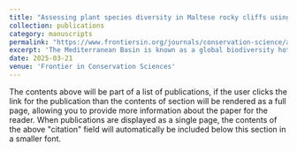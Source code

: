 ```yaml
---
title: "Assessing plant species diversity in Maltese rocky cliffs using Hill numbers and its implications for conservation."
collection: publications
category: manuscripts
permalink: "https://www.frontiersin.org/journals/conservation-science/articles/10.3389/fcosc.2025.1552578/full"
excerpt: 'The Mediterranean Basin is known as a global biodiversity hotspot, featuring an impressive variety of plant species, with the Maltese Archipelago playing a significant role. This study assesses plant diversity within Malta’s rocky cliffs, focusing on changes over five decades (1973 and 2024). Using Hill numbers alongside coverage-based and size-based rarefaction and extrapolation methods, the research evaluates species richness, Simpson diversity, and Shannon diversity. Results indicate overall stability in species richness but reveal declining evenness and increasing dominance by a few species, suggesting significant ecological shifts. Statistical analyses, including NMDS, ANOSIM, and PERMANOVA, validate temporal changes in community composition. Notably, some endemic species, such as Salsola melitensis, show slight increases, whereas others, like Chiliadenus bocconei, exhibit severe declines. These findings underscore the importance of rocky habitats as reservoirs of endemic and specialized flora, highlighting the urgent need for conservation efforts to mitigate anthropogenic pressures and adapt to changing environmental conditions. This study demonstrates the effectiveness of Hill numbers and advanced diversity metrics in monitoring biodiversity dynamics and informing conservation strategies.'
date: 2025-03-21
venue: 'Frontier in Conservation Sciences'
---
```

The contents above will be part of a list of publications, if the user clicks the link for the publication than the contents of section will be rendered as a full page, allowing you to provide more information about the paper for the reader. When publications are displayed as a single page, the contents of the above "citation" field will automatically be included below this section in a smaller font.
